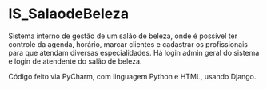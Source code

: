 # IS_SalaodeBeleza
Sistema interno de gestão de um salão de beleza, onde é possível ter controle da agenda, horário, marcar clientes e cadastrar os profissionais para que atendam diversas especialidades. Há login admin geral do sistema e login de atendente do salão de beleza.

Código feito via PyCharm, com linguagem Python e HTML, usando Django. 

